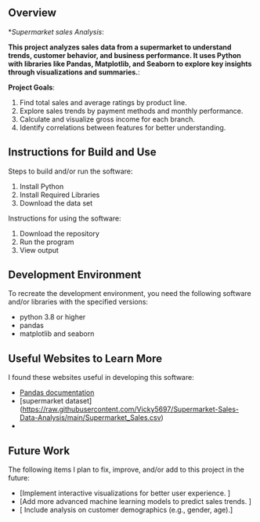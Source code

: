 ## Overview

**Supermarket sales Analysis*:

**This project analyzes sales data from a supermarket to understand trends, customer behavior, and business performance.
 It uses Python with libraries like Pandas, Matplotlib, and Seaborn to explore key insights through visualizations and summaries.**:

**Project Goals**:  
1. Find total sales and average ratings by product line.
2. Explore sales trends by payment methods and monthly performance.
3. Calculate and visualize gross income for each branch.
3. Identify correlations between features for better understanding.

## Instructions for Build and Use

Steps to build and/or run the software:

1. Install Python
2. Install Required Libraries
3. Download the data set

Instructions for using the software:

1. Download the repository
2. Run the program
3. View output

## Development Environment 

To recreate the development environment, you need the following software and/or libraries with the specified versions:

* python 3.8 or higher
* pandas
* matplotlib and seaborn
  

## Useful Websites to Learn More

I found these websites useful in developing this software:

* [Pandas documentation](https://pandas.pydata.org/docs/)
*  [supermarket dataset] (https://raw.githubusercontent.com/Vicky5697/Supermarket-Sales-Data-Analysis/main/Supermarket_Sales.csv)
*  

## Future Work

The following items I plan to fix, improve, and/or add to this project in the future:

* [Implement interactive visualizations for better user experience. ] 
* [Add more advanced machine learning models to predict sales trends. ]
* [ Include analysis on customer demographics (e.g., gender, age).]
